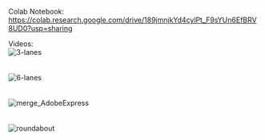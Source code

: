 Colab Notebook:\
https://colab.research.google.com/drive/189jmnjkYd4cylPt_F9sYUn6EfBRV8UD0?usp=sharing

Videos:\
![3-lanes](https://user-images.githubusercontent.com/49105118/196131706-8cd57ef2-4dae-42a1-9c89-fcce9fed9523.gif)
<br/><br/><br/>
![6-lanes](https://user-images.githubusercontent.com/49105118/196131722-b9145e10-7b88-4a56-a354-849f54c5d472.gif)
<br/><br/><br/>
![merge_AdobeExpress](https://user-images.githubusercontent.com/49105118/196129165-134fc228-8036-4656-b681-ca20ddb4b41f.gif)
<br/><br/><br/>
![roundabout](https://user-images.githubusercontent.com/49105118/196132298-f21e5979-4181-40f8-8d2a-925ae774c9ac.gif)
